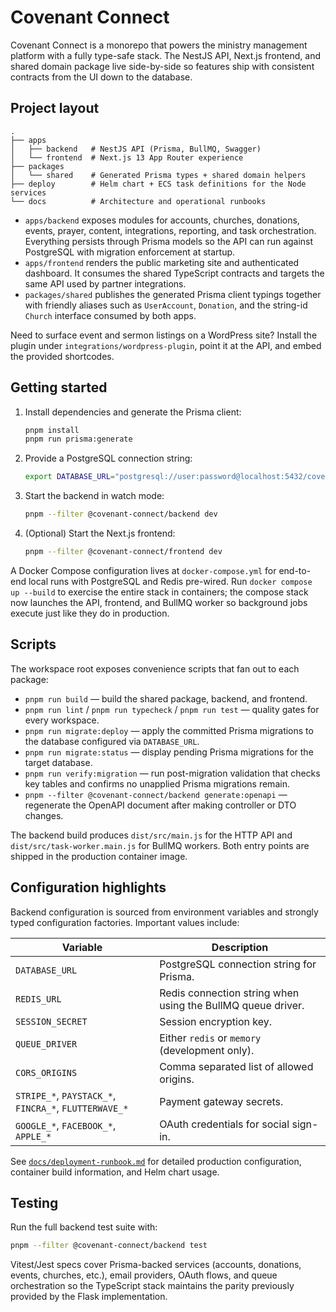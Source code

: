 # Covenant Connect

Covenant Connect is a monorepo that powers the ministry management platform with
a fully type-safe stack. The NestJS API, Next.js frontend, and shared domain
package live side-by-side so features ship with consistent contracts from the
UI down to the database.

## Project layout

```
.
├── apps
│   ├── backend   # NestJS API (Prisma, BullMQ, Swagger)
│   └── frontend  # Next.js 13 App Router experience
├── packages
│   └── shared    # Generated Prisma types + shared domain helpers
├── deploy        # Helm chart + ECS task definitions for the Node services
└── docs          # Architecture and operational runbooks
```

* `apps/backend` exposes modules for accounts, churches, donations, events,
  prayer, content, integrations, reporting, and task orchestration. Everything
  persists through Prisma models so the API can run against PostgreSQL with
  migration enforcement at startup.
* `apps/frontend` renders the public marketing site and authenticated dashboard.
  It consumes the shared TypeScript contracts and targets the same API used by
  partner integrations.
* `packages/shared` publishes the generated Prisma client typings together with
  friendly aliases such as `UserAccount`, `Donation`, and the string-id `Church`
  interface consumed by both apps.

Need to surface event and sermon listings on a WordPress site? Install the
plugin under `integrations/wordpress-plugin`, point it at the API, and embed the
provided shortcodes.

## Getting started

1. Install dependencies and generate the Prisma client:

   ```bash
   pnpm install
   pnpm run prisma:generate
   ```

2. Provide a PostgreSQL connection string:

   ```bash
   export DATABASE_URL="postgresql://user:password@localhost:5432/covenant_connect"
   ```

3. Start the backend in watch mode:

   ```bash
   pnpm --filter @covenant-connect/backend dev
   ```

4. (Optional) Start the Next.js frontend:

   ```bash
   pnpm --filter @covenant-connect/frontend dev
   ```

A Docker Compose configuration lives at `docker-compose.yml` for end-to-end
local runs with PostgreSQL and Redis pre-wired. Run `docker compose up --build`
to exercise the entire stack in containers; the compose stack now launches the
API, frontend, and BullMQ worker so background jobs execute just like they do in
production.

## Scripts

The workspace root exposes convenience scripts that fan out to each package:

* `pnpm run build` &mdash; build the shared package, backend, and frontend.
* `pnpm run lint` / `pnpm run typecheck` / `pnpm run test` &mdash; quality gates for
  every workspace.
* `pnpm run migrate:deploy` &mdash; apply the committed Prisma migrations to the
  database configured via `DATABASE_URL`.
* `pnpm run migrate:status` &mdash; display pending Prisma migrations for the
  target database.
* `pnpm run verify:migration` &mdash; run post-migration validation that checks key
  tables and confirms no unapplied Prisma migrations remain.
* `pnpm --filter @covenant-connect/backend generate:openapi` &mdash; regenerate the
  OpenAPI document after making controller or DTO changes.

The backend build produces `dist/src/main.js` for the HTTP API and
`dist/src/task-worker.main.js` for BullMQ workers. Both entry points are shipped
in the production container image.

## Configuration highlights

Backend configuration is sourced from environment variables and strongly typed
configuration factories. Important values include:

| Variable | Description |
| --- | --- |
| `DATABASE_URL` | PostgreSQL connection string for Prisma. |
| `REDIS_URL` | Redis connection string when using the BullMQ queue driver. |
| `SESSION_SECRET` | Session encryption key. |
| `QUEUE_DRIVER` | Either `redis` or `memory` (development only). |
| `CORS_ORIGINS` | Comma separated list of allowed origins. |
| `STRIPE_*`, `PAYSTACK_*`, `FINCRA_*`, `FLUTTERWAVE_*` | Payment gateway secrets. |
| `GOOGLE_*`, `FACEBOOK_*`, `APPLE_*` | OAuth credentials for social sign-in. |

See [`docs/deployment-runbook.md`](docs/deployment-runbook.md) for detailed
production configuration, container build information, and Helm chart usage.

## Testing

Run the full backend test suite with:

```bash
pnpm --filter @covenant-connect/backend test
```

Vitest/Jest specs cover Prisma-backed services (accounts, donations, events,
churches, etc.), email providers, OAuth flows, and queue orchestration so the
TypeScript stack maintains the parity previously provided by the Flask
implementation.

